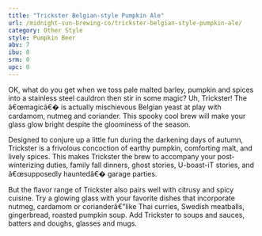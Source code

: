 ```yaml
---
title: "Trickster Belgian-style Pumpkin Ale"
url: /midnight-sun-brewing-co/trickster-belgian-style-pumpkin-ale/
category: Other Style
style: Pumpkin Beer
abv: 7
ibu: 0
srm: 0
upc: 0
---
```

OK, what do you get when we toss pale malted barley, pumpkin and spices into a stainless steel cauldron then stir in some magic? Uh, Trickster! The â€œmagicâ€� is actually mischievous Belgian yeast at play with cardamom, nutmeg and coriander. This spooky cool brew will make your glass glow bright despite the gloominess of the season. 

Designed to conjure up a little fun during the darkening days of autumn, Trickster is a frivolous concoction of earthy pumpkin, comforting malt, and lively spices. This makes Trickster the brew to accompany your post-winterizing duties, family fall dinners, ghost stories, U-boast-iT stories, and â€œsupposedly hauntedâ€� garage parties. 

But the flavor range of Trickster also pairs well with citrusy and spicy cuisine. Try a glowing glass with your favorite dishes that incorporate nutmeg, cardamom or corianderâ€”like Thai curries, Swedish meatballs, gingerbread, roasted pumpkin soup. Add Trickster to soups and sauces, batters and doughs, glasses and mugs.
